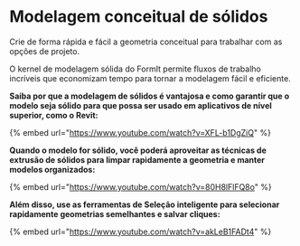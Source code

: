 # Modelagem conceitual de sólidos

Crie de forma rápida e fácil a geometria conceitual para trabalhar com as opções de projeto.

O kernel de modelagem sólida do FormIt permite fluxos de trabalho incríveis que economizam tempo para tornar a modelagem fácil e eficiente.

**Saiba por que a modelagem de sólidos é vantajosa e como garantir que o modelo seja sólido para que possa ser usado em aplicativos de nível superior, como o Revit:**

{% embed url="https://www.youtube.com/watch?v=XFL-b1DgZiQ" %}

**Quando o modelo for sólido, você poderá aproveitar as técnicas de extrusão de sólidos para limpar rapidamente a geometria e manter modelos organizados:**

{% embed url="https://www.youtube.com/watch?v=80H8lFlFQ8o" %}

**Além disso, use as ferramentas de Seleção inteligente para selecionar rapidamente geometrias semelhantes e salvar cliques:**

{% embed url="https://www.youtube.com/watch?v=akLeB1FADt4" %}
